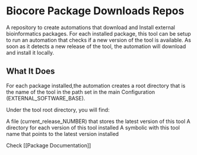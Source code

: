 # Biocore Package Downloads Repos

A repository to create automations that download and Install external bioinformatics packages. For each installed package, this tool can be setup to run an automation that checks if a new version of the tool is available. As soon as it detects a new release of the tool, the automation will download and install it locally.

## What It Does

For each package installed,the automation creates a root directory that is the name of the tool in the path set in the main Configuration (EXTERNAL_SOFTWARE_BASE).

Under the tool root directory, you will find:

A file (current_release_NUMBER) that stores the latest version of this tool
A directory for each version of this tool installed
A symbolic with this tool name that points to the latest version installed

Check [[Package Documentation]]
